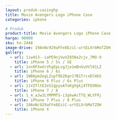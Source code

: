 ```yaml
---
layout: produk-casinghp
title: Movie Avengers Logo iPhone Case
categories: iphone

# Produk
product-title: Movie Avengers Logo iPhone Case
harga: 90000
sku: hn-2448
image-drive: 19AnNc929aFFe8EziC-urtELXrbMoTZOH
gallery:
  - url: 1iw4S3--iaPE9njVwVZ85Na2cjv_7MO-9
    title: iPhone 5 / 5s / SE
  - url: 1vn9FXedrVhgEpLsgJje1mBnGsUVl01LZ
    title: iPhone 6 / 6s
  - url: 1WB6pmZegLZupT9bZ6qn17B1TrcxDlHbS
    title: iPhone 6 Plus / 6s Plus
  - url: 1iVZfltE2e52gpyoAToKgXgkj4TFO3NUo
    title: iPhone 7 / 8
  - url: 1_4_aJwJLYMPMTS-i3gkwAcT7Q_WLYFRj
    title: iPhone 7 Plus / 8 Plus
  - url: 19AnNc929aFFe8EziC-urtELXrbMoTZOH
    title: iPhone X
---
```

